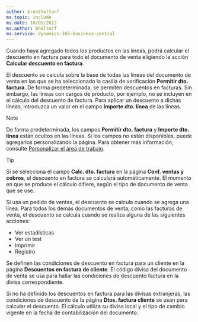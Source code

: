 ```yaml
---
author: brentholtorf
ms.topic: include
ms.date: 10/05/2022
ms.author: bholtorf
ms.service: dynamics-365-business-central
---
```

Cuando haya agregado todos los productos en las líneas, podrá calcular el descuento en factura para todo el documento de venta eligiendo la acción **Calcular descuento en factura**.

El descuento se calcula sobre la base de todas las líneas del documento de venta en las que se ha seleccionado la casilla de verificación **Permitir dto. factura**. De forma predeterminada, se permiten descuentos en facturas. Sin embargo, las líneas con cargos de producto, por ejemplo, no se incluyen en el cálculo del descuento de factura. Para aplicar un descuento a dichas líneas, introduzca un valor en el campo **Importe dto. línea** de las líneas.  

> [!NOTE]
> De forma predeterminada, los campos **Permitir dto. factura** y **Importe dto. línea** están ocultos en las líneas. Si los campos no están disponibles, puede agregarlos personalizando la página. Para obtener más información, consulte [Personalizar el área de trabajo](../ui-personalization-user.md#start-personalizing-by-using-the-personalization-mode).

> [!TIP]
> Si se selecciona el campo **Calc. dto. factura** en la página **Conf. ventas y cobros**, el descuento en factura se calculará automáticamente. El momento en que se produce el cálculo difiere, según el tipo de documento de venta que se use.
>
> Si usa un pedido de ventas, el descuento se calcula cuando se agrega una línea. Para todos los demás documentos de venta, como las facturas de venta, el descuento se calcula cuando se realiza alguna de las siguientes acciones:
>
> * Ver estadísticas
> * Ver un test
> * Imprimir
> * Registro

Se definen las condiciones de descuento en factura para un cliente en la página **Descuentos en factura de cliente**. El código divisa del documento de venta se usa para hallar las condiciones de descuento factura en la divisa correspondiente.

Si no ha definido los descuentos en factura para las divisas extranjeras, las condiciones de descuento de la página **Dtos. factura cliente** se usan para calcular el descuento. El cálculo utiliza su divisa local y el tipo de cambio vigente en la fecha de contabilización del documento.
